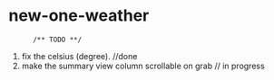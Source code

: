 # new-one-weather

          /** TODO **/
          
1. fix the celsius (degree).  //done
2. make the summary view column scrollable on grab // in progress 
